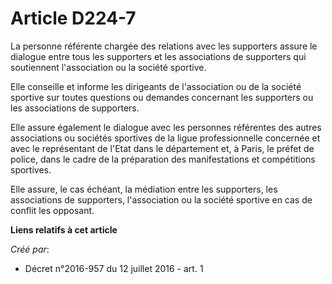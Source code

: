 # Article D224-7

La personne référente chargée des relations avec les supporters assure le dialogue entre tous les supporters et les
associations de supporters qui soutiennent l'association ou la société sportive. 

Elle conseille et informe les dirigeants de l'association ou de la société sportive sur toutes questions ou demandes
concernant les supporters ou les associations de supporters. 

Elle assure également le dialogue avec les personnes référentes des autres associations ou sociétés sportives de la ligue
professionnelle concernée et avec le représentant de l'Etat dans le département et, à Paris, le préfet de police, dans le
cadre de la préparation des manifestations et compétitions sportives. 

Elle assure, le cas échéant, la médiation entre les supporters, les associations de supporters, l'association ou la société
sportive en cas de conflit les opposant.

**Liens relatifs à cet article**

_Créé par_:

  - Décret n°2016-957 du 12 juillet 2016 - art. 1
